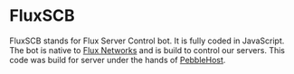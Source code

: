 # FluxSCB

FluxSCB stands for Flux Server Control bot.
It is fully coded in JavaScript.
The bot is native to [Flux Networks](https://fluxnetworks.xyz) and is build to control our servers.
This code was build for server under the hands of [PebbleHost](https://pebble.fluxnetworks.xyz).